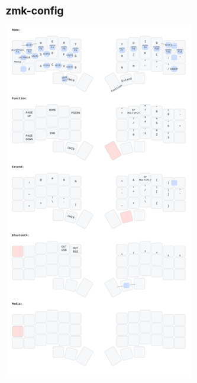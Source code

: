 # zmk-config

![Alt text](https://raw.githubusercontent.com/cheycron/zmk-config/main/draw/corne.keymap.svg)
